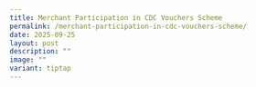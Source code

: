 ```yaml
---
title: Merchant Participation in CDC Vouchers Scheme
permalink: /merchant-participation-in-cdc-vouchers-scheme/
date: 2025-09-25
layout: post
description: ""
image: ""
variant: tiptap
---
```

